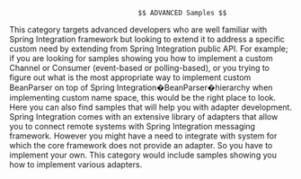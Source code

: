 
									$$ ADVANCED Samples $$

This category targets advanced developers who are well familiar with Spring Integration framework but looking to 
extend it to address a specific custom need by extending from Spring Integration public API. 
For example; if you are looking for samples showing you how to implement a custom Channel or 
Consumer (event-based or polling-based), or you trying to figure out what is the most appropriate way to implement 
custom BeanParser on top of Spring Integration�BeanParser�hierarchy when implementing custom name space, 
this would be the right place to look.
Here you can also find samples that will help you with adapter development. Spring Integration comes with an extensive 
library of adapters that allow you to connect remote systems with Spring Integration messaging framework. 
However you might have a need to integrate with system for which the core framework does not provide an adapter. 
So you have to implement your own. This category would include samples showing you how to implement various adapters.
